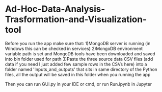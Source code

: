 # Ad-Hoc-Data-Analysis-Trasformation-and-Visualization-tool

Before you run the app make sure that:
1)MongoDB server is running (in Windows this can be checked in services)
2)MongoDB environment variable path is set and MongoDB tools have been downloaded and saved into bin folder used for path
3)Paste the three source data CSV files  (add data if you need I just added few sample rows in the CSVs here) into a folder named 'Inputs_and_outputs' that sits in same directory of the Python files, all the output will be saved in this folder when you running the app

Then you can run GUI.py in your IDE or cmd, or run Run.ipynb in Jupyter
